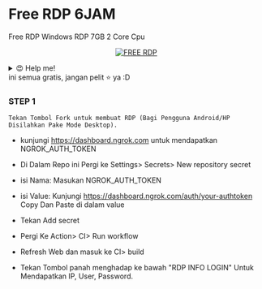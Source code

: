 # Free RDP 6JAM
Free RDP Windows RDP  7GB 2 Core Cpu 

<p align="center">
<a href="#"><img title="FREE RDP" src="https://img.shields.io/badge/FREE RDP-red?colorA=%23ff0000&colorB=%23017e40&style=for-the-badge"></a>
</p>
<details>
 <summary>😍 Help me!</summary>
 
 [TRAKTEER](https://trakteer.id/aditya2542)
 
</details>
ini semua gratis, jangan pelit ⭐️ ya :D

### STEP 1
```Tekan Tombol Fork untuk membuat RDP (Bagi Pengguna Android/HP Disilahkan Pake Mode Desktop).```

+ kunjungi https://dashboard.ngrok.com untuk mendapatkan NGROK_AUTH_TOKEN

+ Di Dalam Repo ini Pergi ke Settings> Secrets> New repository secret

+ isi Nama: Masukan NGROK_AUTH_TOKEN

+ isi Value: Kunjungi https://dashboard.ngrok.com/auth/your-authtoken Copy Dan Paste di dalam value

+ Tekan Add secret

+ Pergi Ke Action> CI> Run workflow

+ Refresh Web dan masuk ke CI> build

+ Tekan Tombol panah menghadap ke bawah "RDP INFO LOGIN" Untuk Mendapatkan IP, User, Password.
